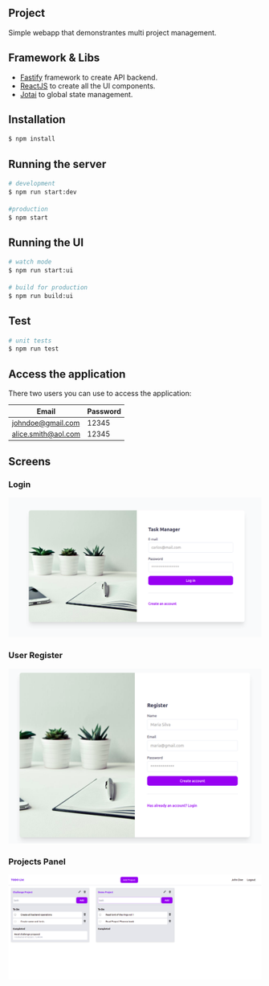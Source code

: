 ## Project 

Simple webapp that demonstrantes multi project management.

## Framework & Libs

* [Fastify](https://www.fastify.io/) framework to create API backend.
* [ReactJS](https://reactjs.org/) to create all the UI components.
* [Jotai](https://github.com/pmndrs/jotai) to global state management.

## Installation

```bash
$ npm install
```

## Running the server

```bash
# development
$ npm run start:dev

#production
$ npm start
```

## Running the UI

```bash
# watch mode
$ npm run start:ui

# build for production
$ npm run build:ui
```

## Test

```bash
# unit tests
$ npm run test

```

## Access the application

There two users you can use to access the application:

| Email | Password |
|-------|----------|
| johndoe@gmail.com   | 12345 |
| alice.smith@aol.com | 12345 |

## Screens

### Login 

![login](https://github.com/keuller/multi-task-manager/blob/main/docs/multi-task-login.png?raw=true)

### User Register

![login](https://github.com/keuller/multi-task-manager/blob/main/docs/multi-task-register.png?raw=true)

### Projects Panel

![login](https://github.com/keuller/multi-task-manager/blob/main/docs/multi-task-projects.png?raw=true)
